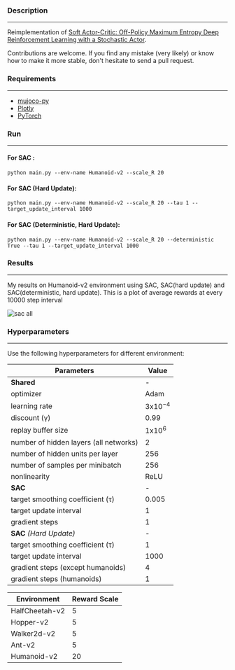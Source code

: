 ### Description
------------
Reimplementation of [Soft Actor-Critic: Off-Policy Maximum Entropy Deep Reinforcement
Learning with a Stochastic Actor](https://arxiv.org/pdf/1801.01290.pdf).

Contributions are welcome. If you find any mistake (very likely) or know how to make it more stable, don't hesitate to send a pull request.

### Requirements
------------

- [mujoco-py](https://github.com/openai/mujoco-py)
- [Plotly](https://plot.ly/)
- [PyTorch](http://pytorch.org/)

### Run
------------

#### For SAC :

```
python main.py --env-name Humanoid-v2 --scale_R 20 
```

#### For SAC (Hard Update):

```
python main.py --env-name Humanoid-v2 --scale_R 20 --tau 1 --target_update_interval 1000
```

#### For SAC (Deterministic, Hard Update):

```
python main.py --env-name Humanoid-v2 --scale_R 20 --deterministic True --tau 1 --target_update_interval 1000
```

### Results
------------
My results on Humanoid-v2 environment using SAC, SAC(hard update) and SAC(deterministic, hard update).
This is a plot of average rewards at every 10000 step interval 

![sac all](https://user-images.githubusercontent.com/18737539/45465027-f5813900-b730-11e8-8a5d-37a550e1971f.jpeg)

### Hyperparameters
-------------

Use the following hyperparameters for different environment:

| Parameters     | Value  |
| --------------- | ------------- |
|**Shared**|-|
| optimizer | Adam |
| learning rate  | 3x10<sup>−4</sup> |
| discount (γ) | 0.99 |
| replay buffer size | 1x10<sup>6</sup> |
|number of hidden layers (all networks)|2|
|number of hidden units per layer|256|
|number of samples per minibatch|256|
|nonlinearity|ReLU|
|**SAC**|-|
|target smoothing coefficient (τ)|0.005|
|target update interval|1|
|gradient steps|1|
|**SAC** *(Hard Update)*|-|
|target smoothing coefficient (τ)|1|
|target update interval|1000|
|gradient steps (except humanoids)|4|
|gradient steps (humanoids)|1|




| Environment     | Reward Scale  |
| --------------- | ------------- |
| HalfCheetah-v2  | 5 |
| Hopper-v2       | 5 |
| Walker2d-v2     | 5 |
| Ant-v2          | 5 |
| Humanoid-v2     | 20 |
